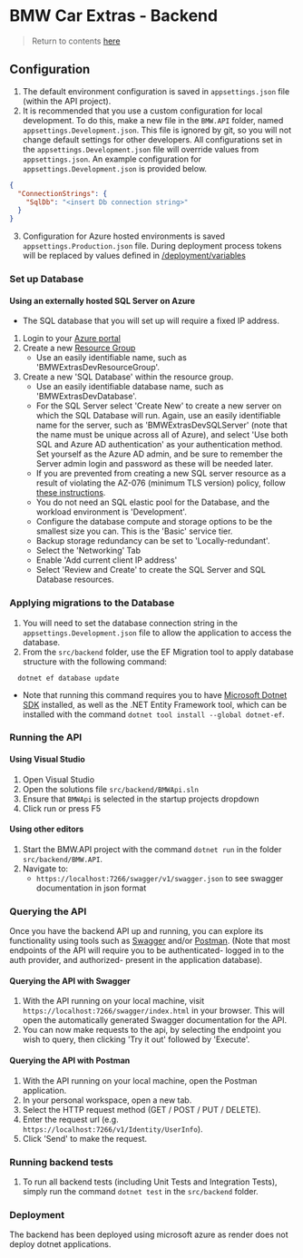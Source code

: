 # BMW Car Extras - Backend

>Return to contents [here](/README.md#contents)

## Configuration

1. The default environment configuration is saved in `appsettings.json` file (within the API project).
2. It is recommended that you use a custom configuration for local development. To do this, make a new file in the `BMW.API` folder, named `appsettings.Development.json`. This file is ignored by git, so you will not change default settings for other developers. All configurations set in the `appsettings.Development.json` file will override values from `appsettings.json`.
   An example configuration for `appsettings.Development.json` is provided below.

```json
{
  "ConnectionStrings": {
    "SqlDb": "<insert Db connection string>"
  }
}
```

3. Configuration for Azure hosted environments is saved `appsettings.Production.json` file. During deployment process tokens will be replaced by values defined in [/deployment/variables](../../.azure-pipelines\templates\deploy\variables)

### Set up Database

#### Using an externally hosted SQL Server on Azure


- The SQL database that you will set up will require a fixed IP address.

1. Login to your [Azure portal](https://portal.azure.com/#home)
1. Create a new [Resource Group](https://learn.microsoft.com/en-us/azure/azure-resource-manager/management/manage-resource-groups-portal)
   - Use an easily identifiable name, such as 'BMWExtrasDevResourceGroup'.
1. Create a new 'SQL Database' within the resource group.
   - Use an easily identifiable database name, such as 'BMWExtrasDevDatabase'.
   - For the SQL Server select 'Create New' to create a new server on which the SQL Database will run. Again, use an easily identifiable name for the server, such as 'BMWExtrasDevSQLServer' (note that the name must be unique across all of Azure), and select 'Use both SQL and Azure AD authentication' as your authentication method. Set yourself as the Azure AD admin, and be sure to remember the Server admin login and password as these will be needed later.
   - If you are prevented from creating a new SQL server resource as a result of violating the AZ-076 (minimum TLS version) policy, follow [these instructions](https://pwc.sharepoint.com/:w:/r/sites/GBL-IFS-gbl_cloud-security-operations/_layouts/15/doc.aspx?sourcedoc=%7B96070426-349d-43eb-ba18-53e7ec193628%7D&action=edit&cid=5ec4041e-96de-4925-b057-9d516db3c677).
   - You do not need an SQL elastic pool for the Database, and the workload environment is 'Development'.
   - Configure the database compute and storage options to be the smallest size you can. This is the 'Basic' service tier.
   - Backup storage redundancy can be set to 'Locally-redundant'.
   - Select the 'Networking' Tab
   - Enable 'Add current client IP address'
   - Select 'Review and Create' to create the SQL Server and SQL Database resources.


### Applying migrations to the Database

1. You will need to set the database connection string in the `appsettings.Development.json` file to allow the application to access the database.
2. From the `src/backend` folder, use the EF Migration tool to apply database structure with the following command:

```
  dotnet ef database update
```

- Note that running this command requires you to have [Microsoft Dotnet SDK](https://dotnet.microsoft.com/en-us/download/dotnet/6.0) installed, as well as the .NET Entity Framework tool, which can be installed with the command `dotnet tool install --global dotnet-ef`.


### Running the API

#### Using Visual Studio 
1. Open Visual Studio 
1. Open the solutions file `src/backend/BMWApi.sln`
1. Ensure that `BMWApi` is selected in the startup projects dropdown
1. Click run or press F5

#### Using other editors
1. Start the BMW.API project with the command `dotnet run` in the folder `src/backend/BMW.API`.
1. Navigate to:
   - `https://localhost:7266/swagger/v1/swagger.json` to see swagger documentation in json format

### Querying the API

Once you have the backend API up and running, you can explore its functionality using tools such as [Swagger](https://swagger.io/) and/or [Postman](https://www.postman.com/). (Note that most endpoints of the API will require you to be authenticated- logged in to the auth provider, and authorized- present in the application database).

#### Querying the API with Swagger

1. With the API running on your local machine, visit `https://localhost:7266/swagger/index.html` in your browser. This will open the automatically generated Swagger documentation for the API.
2. You can now make requests to the api, by selecting the endpoint you wish to query, then clicking 'Try it out' followed by 'Execute'.

#### Querying the API with Postman

1. With the API running on your local machine, open the Postman application.
2. In your personal workspace, open a new tab.
3. Select the HTTP request method (GET / POST / PUT / DELETE).
4. Enter the request url (e.g. `https://localhost:7266/v1/Identity/UserInfo`).
5. Click 'Send' to make the request.

### Running backend tests

1. To run all backend tests (including Unit Tests and Integration Tests), simply run the command `dotnet test` in the `src/backend` folder.

### Deployment
The backend has been deployed using microsoft azure as render does not deploy dotnet applications. 